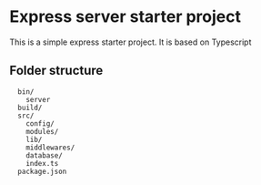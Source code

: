 # Express server starter project

This is a simple express starter project. It is based on Typescript

## Folder structure

```text
  bin/
    server
  build/
  src/
    config/
    modules/
    lib/
    middlewares/
    database/
    index.ts
  package.json
```